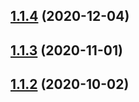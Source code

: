 ## [1.1.4](https://github.com/nandenjin/achika/compare/v1.1.3...v1.1.4) (2020-12-04)



## [1.1.3](https://github.com/nandenjin/achika/compare/v1.1.2...v1.1.3) (2020-11-01)



## [1.1.2](https://github.com/nandenjin/achika/compare/v1.1.1...v1.1.2) (2020-10-02)



